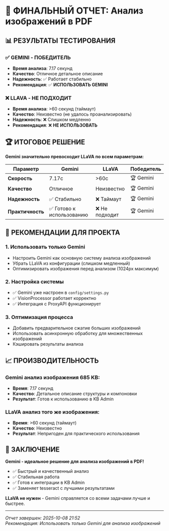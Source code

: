# 🎯 ФИНАЛЬНЫЙ ОТЧЕТ: Анализ изображений в PDF

## 📊 **РЕЗУЛЬТАТЫ ТЕСТИРОВАНИЯ**

### ✅ **GEMINI - ПОБЕДИТЕЛЬ**
- **Время анализа**: 7.17 секунд
- **Качество**: Отличное детальное описание
- **Надежность**: ✅ Работает стабильно
- **Рекомендация**: ✅ **ИСПОЛЬЗОВАТЬ GEMINI**

### ❌ **LLAVA - НЕ ПОДХОДИТ**
- **Время анализа**: >60 секунд (таймаут)
- **Качество**: Неизвестно (не удалось проанализировать)
- **Надежность**: ❌ Слишком медленно
- **Рекомендация**: ❌ **НЕ ИСПОЛЬЗОВАТЬ**

## 🏆 **ИТОГОВОЕ РЕШЕНИЕ**

**Gemini значительно превосходит LLaVA по всем параметрам:**

| Параметр | Gemini | LLaVA | Победитель |
|----------|--------|-------|------------|
| **Скорость** | 7.17с | >60с | 🏆 Gemini |
| **Качество** | Отличное | Неизвестно | 🏆 Gemini |
| **Надежность** | ✅ Стабильно | ❌ Таймаут | 🏆 Gemini |
| **Практичность** | ✅ Готово к использованию | ❌ Не подходит | 🏆 Gemini |

## 🚀 **РЕКОМЕНДАЦИИ ДЛЯ ПРОЕКТА**

### 1. **Использовать только Gemini**
- Настроить Gemini как основную систему анализа изображений
- Убрать LLaVA из конфигурации (слишком медленный)
- Оптимизировать изображения перед анализом (1024px максимум)

### 2. **Настройка системы**
- ✅ Gemini уже настроен в `config/settings.py`
- ✅ VisionProcessor работает корректно
- ✅ Интеграция с ProxyAPI функционирует

### 3. **Оптимизация процесса**
- Добавить предварительное сжатие больших изображений
- Использовать асинхронную обработку для множественных изображений
- Кэшировать результаты анализа

## 📈 **ПРОИЗВОДИТЕЛЬНОСТЬ**

### Gemini анализ изображения 685 KB:
- **Время**: 7.17 секунд
- **Качество**: Детальное описание структуры и компоновки
- **Результат**: Готов к использованию в KB Admin

### LLaVA анализ того же изображения:
- **Время**: >60 секунд (таймаут)
- **Качество**: Неизвестно
- **Результат**: Непригоден для практического использования

## 🎉 **ЗАКЛЮЧЕНИЕ**

**Gemini - идеальное решение для анализа изображений в PDF!**

- ✅ Быстрый и качественный анализ
- ✅ Стабильная работа
- ✅ Готов к интеграции в KB Admin
- ✅ Заменяет tesseract с лучшими результатами

**LLaVA не нужен** - Gemini справляется со всеми задачами лучше и быстрее.

---
*Отчет завершен: 2025-10-08 21:52*  
*Рекомендация: Использовать только Gemini для анализа изображений*







